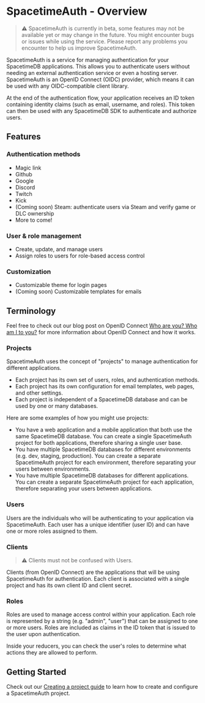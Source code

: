 # SpacetimeAuth - Overview

> ⚠️ SpacetimeAuth is currently in beta, some features may not be available yet or may change in the future. You might encounter bugs or issues while using the service. Please report any problems you encounter to help us improve SpacetimeAuth.

SpacetimeAuth is a service for managing authentication for your SpacetimeDB
applications. This allows you to authenticate users without needing
an external authentication service or even a hosting server.
SpacetimeAuth is an OpenID Connect (OIDC) provider, which means it can be used with
any OIDC-compatible client library.

At the end of the authentication flow, your application receives an ID token
containing identity claims (such as email, username, and roles). This token can
then be used with any SpacetimeDB SDK to authenticate and authorize users.

## Features

### Authentication methods

- Magic link
- Github
- Google
- Discord
- Twitch
- Kick
- (Coming soon) Steam: authenticate users via Steam and verify game or DLC ownership
- More to come!

### User & role management

- Create, update, and manage users
- Assign roles to users for role-based access control

### Customization

- Customizable theme for login pages
- (Coming soon) Customizable templates for emails

## Terminology

Feel free to check out our blog post on OpenID
Connect [Who are you? Who am I to you?](https://spacetimedb.com/blog/who-are-you)
for more information about OpenID Connect and how it works.

### Projects

SpacetimeAuth uses the concept of "projects" to manage authentication for
different applications.

- Each project has its own set of users, roles, and authentication methods.
- Each project has its own configuration for email templates, web pages, and
  other settings.
- Each project is independent of a SpacetimeDB database and can be used by one
  or many databases.

Here are some examples of how you might use projects:

- You have a web application and a mobile application that both use the same
  SpacetimeDB database. You can create a single SpacetimeAuth project for both
  applications, therefore sharing a single user base.
- You have multiple SpacetimeDB databases for different environments (e.g. dev,
  staging, production). You can create a separate SpacetimeAuth project for each
  environment, therefore separating your users between environments.
- You have multiple SpacetimeDB databases for different applications. You can
  create a separate SpacetimeAuth project for each application, therefore
  separating your users between applications.

### Users

Users are the individuals who will be authenticating to your application via
SpacetimeAuth. Each user has a unique identifier (user ID) and can have one or
more roles assigned to them.

### Clients

> ⚠️ Clients must not be confused with Users.

Clients (from OpenID Connect) are the applications that will be using
SpacetimeAuth for authentication. Each client is associated with a single
project and has its own client ID and client secret.

### Roles

Roles are used to manage access control within your application. Each role is
represented by a string (e.g. "admin", "user") that can be assigned to one or
more users.
Roles are included as claims in the ID token that is issued to the user upon
authentication.

Inside your reducers, you can check the user's roles to determine what
actions they are allowed to perform.

## Getting Started

Check out our [Creating a project guide](/docs/spacetimeauth/create-project) to
learn how to create and configure a SpacetimeAuth project.
